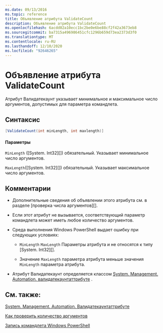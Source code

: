 ```yaml
---
ms.date: 09/13/2016
ms.topic: reference
title: Объявление атрибута ValidateCount
description: Объявление атрибута ValidateCount
ms.openlocfilehash: 6acdd02a10ecc1bc2be0e6be88cf2f42a3673eb8
ms.sourcegitcommit: ba7315a496986451cfc1296b659d73ea2373d3f0
ms.translationtype: MT
ms.contentlocale: ru-RU
ms.lasthandoff: 12/10/2020
ms.locfileid: "92646265"
---
```

# <a name="validatecount-attribute-declaration"></a>Объявление атрибута ValidateCount

Атрибут Валидатекаунт указывает минимальное и максимальное число аргументов, допустимых для параметра командлета.

## <a name="syntax"></a>Синтаксис

```csharp
[ValidateCount(int minLength, int maxlength)]
```

#### <a name="parameters"></a>Параметры

`MinLength` ([System. Int32][]) обязательный. Указывает минимальное число аргументов.

`MaxLength`([System. Int32][]) обязательный. Указывает максимальное число аргументов.

## <a name="remarks"></a>Комментарии

- Дополнительные сведения об объявлении этого атрибута см. в разделе [проверка числа аргументов][].

- Если этот атрибут не вызывается, соответствующий параметр командлета может иметь любое количество аргументов.

- Среда выполнения Windows PowerShell выдает ошибку при следующих условиях:

  - `MinLength` `MaxLength` Параметры атрибута и не относятся к типу [System. Int32][].

  - Значение `MaxLength` параметра атрибута меньше значения `MinLength` параметра атрибута.

- Атрибут Валидатекаунт определяется классом [System. Management. Automation. валидатекаунтаттрибуте][] .

## <a name="see-also"></a>См. также:

[System. Management. Automation. Валидатекаунтаттрибуте][]

[Как проверить количество аргументов][]

[Запись командлета Windows PowerShell][]

[Как проверить количество аргументов]: how-to-validate-an-argument-count.md
[Запись командлета Windows PowerShell]: writing-a-windows-powershell-cmdlet.md

[System.Int32]: /dotnet/api/System.Int32
[System. Management. Automation. Валидатекаунтаттрибуте]: /dotnet/api/System.Management.Automation.ValidateCountAttribute

